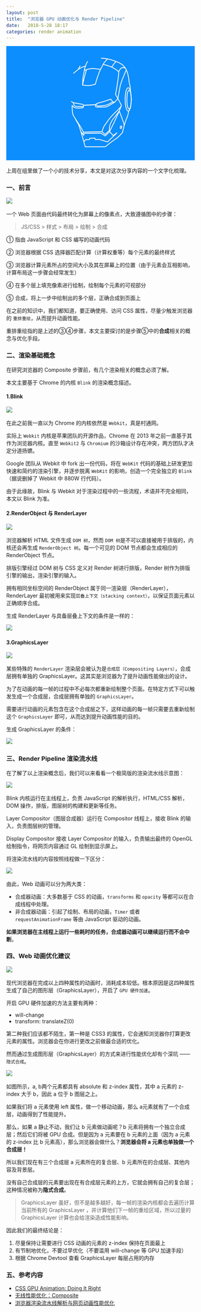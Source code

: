 ```yaml
---
layout: post
title:  "浏览器 GPU 动画优化与 Render Pipeline"
date:   2018-5-28 18:17
categories: render animation
---
```


![cover](/images/render-pipeline-cover.jpg)

上周在组里做了一个小的技术分享，本文是对这次分享内容的一个文字化梳理。

<!--more-->

### 一、前言

![](https://p0.meituan.net/scarlett/e328aa2a7280812a89eced601d302f3418041.jpg)

一个 Web 页面由代码最终转化为屏幕上的像素点，大致遵循图中的步骤：

> JS/CSS > 样式 > 布局 > 绘制 > 合成

① 指由 JavaScript 和 CSS 编写的动画代码

② 浏览器根据 CSS 选择器匹配计算（计算权重等）每个元素的最终样式

③ 浏览器计算元素所占的空间大小及其在屏幕上的位置（由于元素会互相影响，计算布局这一步骤会经常发生）

④ 在多个层上填充像素进行绘制，绘制每个元素的可视部分

⑤ 合成，将上一步中绘制出的多个层，正确合成到页面上

在之前的知识中，我们都知道，要正确使用、访问 CSS 属性，尽量少触发浏览器的 `重排重绘`，从而提升动画性能。

重排重绘指的是上述的③④步骤，本文主要探讨的是步骤⑤中的**合成**相关的概念与优化手段。

### 二、渲染基础概念

在研究浏览器的 Composite 步骤前，有几个渲染相关的概念必须了解。

本文主要基于 Chrome 的内核 `Blink` 的渲染概念描述。

#### 1.Blink

![](https://p1.meituan.net/scarlett/dc2500cbb537de8934117c2579ecad3227964.jpg)

在此之前我一直以为 Chrome 的内核依然是 `Webkit`，真是村通网。

实际上 `Webkit` 内核是苹果团队的开源作品，Chrome 在 2013 年之前一直基于其作为浏览器内核。直至 `Webkit2` 与 `Chromium` 的沙箱设计存在冲突，两方团队才决定分道扬镳。

Google 团队从 Webkit 中 fork 出一份代码，将在 `WebKit` 代码的基础上研发更加快速和简约的渲染引擎，并逐步脱离 `WebKit` 的影响，创造一个完全独立的 `Blink`（据说删掉了 Webkit 中 880W 行代码）。

由于此缘故，Blink 与 Webkit 对于渲染过程中的一些流程，术语并不完全相同，本文以 Blink 为准。

#### 2.RenderObject 与 RenderLayer

![](https://p1.meituan.net/scarlett/aabc7b208641fdf392dfe9b855a109b576936.jpg)

浏览器解析 HTML 文件生成 `DOM 树`，然而 `DOM 树`是不可以直接被用于排版的，内核还会再生成 `RenderObject 树`。每一个可见的 DOM 节点都会生成相应的 RenderObject 节点。

排版引擎经过 DOM 树与 CSS 定义对 Render 树进行排版，Render 树作为排版引擎的输出，渲染引擎的输入。

拥有相同坐标空间的 RenderObject 属于同一渲染层（RenderLayer），RenderLayer 最初被用来实现`层叠上下文（stacking context）`，以保证页面元素以正确顺序合成。

生成 RenderLayer 与具备层叠上下文的条件是一样的：

![](https://p0.meituan.net/scarlett/85b3d7376bc7c693e872ca668bef980b232822.jpg)


#### 3.GraphicsLayer

![](https://p0.meituan.net/scarlett/d48ec20953d86e41c8fb62bb6267690d38392.jpg)

某些特殊的 `RenderLayer` 渲染层会被认为是`合成层（Compositing Layers）`，合成层拥有单独的 GraphicsLayer。这其实是浏览器为了提升动画性能做出的设计。

为了在动画的每一帧的过程中不必每次都重新绘制整个页面。在特定方式下可以触发生成一个合成层，合成层拥有单独的 `GraphicsLayer`。

需要进行动画的元素包含在这个合成层之下，这样动画的每一帧只需要去重新绘制这个 `GraphicsLayer` 即可，从而达到提升动画性能的目的。

生成 GraphicsLayer 的条件：

![](https://p1.meituan.net/scarlett/5855a920418f70e0e50f1b0438601e42168085.jpg)

### 三、Render Pipeline 渲染流水线

在了解了以上渲染概念后，我们可以来看看一个极简版的渲染流水线示意图：

![](https://p0.meituan.net/scarlett/ff9a521cfb9093806a408fa2ba2a51c26992.png)

Blink 内核运行在主线程上，负责 JavaScript 的解析执行，HTML/CSS 解析，DOM 操作，排版，图层树的构建和更新等任务。

Layer Compositor（图层合成器）运行在 Compositor 线程上，接收 Blink 的输入，负责图层树的管理。

Display Compositor 接收 Layer Compositor 的输入，负责输出最终的 OpenGL 绘制指令，将网页内容通过 GL 绘制到显示屏上。

将渲染流水线的内容按照线程做一下区分：

![](https://p0.meituan.net/scarlett/f7537a196f23b0f1f6b7ed9d893fedea39673.jpg)

由此，Web 动画可以分为两大类：

- 合成器动画：大多数基于 CSS 的动画，`transforms` 和 `opacity` 等都可以在合成线程中处理。
- 非合成器动画：引起了绘制、布局的动画，`Timer` 或者 `requestAnimationFrame` 等由 JavaScript 驱动的动画。

**如果浏览器在主线程上运行一些耗时的任务，合成器动画可以继续运行而不会中断**。

### 四、Web 动画优化建议

![](https://www.html5rocks.com/zh/tutorials/speed/high-performance-animations/cheap-operations.jpg)

现代浏览器在完成以上四种属性的动画时，消耗成本较低。根本原因是这四种属性生成了自己的图形层（GraphicsLayer），开启了 `GPU 硬件加速`。

开启 GPU 硬件加速的方法主要有两种：

- will-change
- transform: translateZ(0)

第二种我们应该都不陌生，第一种是 CSS3 的属性，它会通知浏览器你打算更改元素的属性。浏览器会在你进行更改之前做最合适的优化。

然而通过生成图形层（GraphicsLayer）的方式来进行性能优化却有个深坑 —— `隐式合成`。


![](https://p1.meituan.net/scarlett/4651555d9265a7d0280b038d501d31ac60552.jpg)

如图所示，a, b两个元素都具有 absolute 和 z-index 属性，其中 a 元素的 z-index 大于 b，因此 a 位于 b 图层之上。

如果我们将 a 元素使用 left 属性，做一个移动动画，那么 a元素就有了一个合成层，动画得到了性能提升。

那么，如果 a 静止不动，我们让 b 元素做动画呢？b 元素将拥有一个独立合成层；然后它们将被 GPU 合成。但是因为 a 元素要在 b 元素的上面（因为 a 元素的 z-index 比 b 元素高），那么浏览器会做什么？**浏览器会将 a 元素也单独做一个合成层！**

所以我们现在有三个合成层 a 元素所在的复合层、b 元素所在的合成层、其他内容及背景层。

没有自己合成层的元素要出现在有合成层元素的上方，它就会拥有自己的复合层；这种情况被称为**隐式合成**。

> GraphicsLayer 虽好，但不是越多越好，每一帧的渲染内核都会去遍历计算当前所有的 GraphicsLayer ，并计算他们下一帧的重绘区域，所以过量的 GraphicsLayer 计算也会给渲染造成性能影响。

因此我们的最终结论是：

1. 尽量保持让需要进行 CSS 动画的元素的 z-index 保持在页面最上
2. 有节制地优化，不要过早优化（不要滥用 will-change 等 GPU 加速手段）
3. 根据 Chrome Devtool 查看 GraphicsLayer 每层占用的内存


### 五、参考内容

- [CSS GPU Animation: Doing It Right](https://www.smashingmagazine.com/2016/12/gpu-animation-doing-it-right/)
- [无线性能优化：Composite](http://taobaofed.org/blog/2016/04/25/performance-composite/)
- [浏览器渲染流水线解析与网页动画性能优化](https://zhuanlan.zhihu.com/p/30534023)


